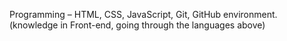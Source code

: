 Programming – HTML, CSS, JavaScript, Git, GitHub environment. 
(knowledge in Front-end, going through the languages above) 
